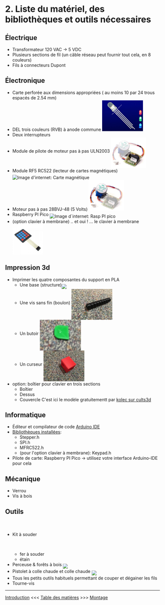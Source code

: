 # 2. Liste du matériel, des bibliothèques et outils nécessaires

## Électrique
* Transformateur 120 VAC -> 5 VDC
* Plusieurs sections de fil (un câble réseau peut fournir tout cela, en 8 couleurs)
* Fils à connecteurs Dupont

## Électronique
* Carte perforée aux dimensions appropriées ( au moins 10 par 24 trous espacés de 2.54 mm)
* DEL trois couleurs (RVB) à anode commune <img src="../images/composants/tri-color-led.jpg" height="100" />
* Deux interrupteurs
* Module de pilote de moteur pas à pas ULN2003 <img src="../images/composants/controleur_evidence.jpg" height="100" align="middle" />
* Module RF5 RC522  (lecteur de cartes magnétiques) <img src="https://external-content.duckduckgo.com/iu/?u=https%3A%2F%2Ftse1.mm.bing.net%2Fth%3Fid%3DOIP.Z8VwK4ozSmAyzHd_4jV9HgHaHa%26pid%3DApi&f=1&ipt=95ebf6e0bbe265e8812947de3e8391b4048b1301b2ddf30e26ec032f864f3014&ipo=images" height="100" alt="Image d'internet: Carte magnétique" align="middle" />
* Moteur pas à pas 28BVJ-48 (5 Volts)  <img src="../images/composants/moteur_evidence.jpg" height="100" />
* Raspberry PI Pico <img src="https://www.electronics-lab.com/wp-content/uploads/2021/01/Hands_On_with_the_RP2040_and_Pico_the_First_In_House_Silicon_and_Microcontroller_From_Raspberry_Pi_Hackster_io.jpg " height="100" align="middle" alt="Image d`internet: Rasp PI pico" /> 
* (option clavier à membrane) .. et oui ! ... le clavier à membrane <img src="../images/composants/clavierMembrane_4x4.jpg" width="100" align="middle" alt="Image d'internet: Clavier à membrane" />

## Impression 3d
* Imprimer les quatre composantes du support en PLA
    * Une base (structure)<img src="../images/impression3d/base.jpg" height="100" align="middle" />
    * Une vis sans fin (boulon) <img src="../images/impression3d/boulon.jpg" height="100" align="middle" />
    * Un butoir <img src="../images/impression3d/butoir.jpg" height="100" align="middle" />
    * Un curseur <img src="../images/impression3d/curseur.jpg" height="100" align="middle" />
* option: boîtier pour clavier en trois sections
    * Boîtier
    * Dessus
    * Couvercle
C'est ici le modèle gratuitementt par [kolec sur cults3d](https://cults3d.com/fr/mod%C3%A8le-3d/gadget/arduino-keypad-4x4-panel)

## Informatique
* Éditeur et compilateur de code [Arduino IDE](https://www.arduino.cc/en/software)
* [Bibliothèques installées](../tree/main/src/bibliotheques): 
    * Stepper.h
    * SPI.h
    * MFRC522.h
    * (pour l'option clavier à membrane): Keypad.h
* Pilote de carte: Raspberry PI Pico -> utilisez votre interface Arduino-IDE pour cela

## Mécanique
* Verrou
* Vis à bois

## Outils
* Kit à souder  <img ggggsrc="https://www.cdiscount.com/pdt2/6/0/7/1/700x700/mon4895179938607/rw/fer-a-souder-electronique-temperature-reglable-60w.jpg" height="100" align="middle" />
    * fer à souder 
    * étain
* Perceuse & forêts à bois <img src="https://www.cdiscount.com/pdt2/3/2/0/1/700x700/auc2008563793320/rw/xuy-15pcs-jeu-de-forets-a-bois-plat-a-pique-hexago.jpg" height="100" align="middle" />
* Pistolet à colle chaude et colle chaude <img src="https://www.malinelle.com/ressources/cache/imgcorner/3/9/39110_1_1024x1024.jpg" height="100" align="middle" />
* Tous les petits outils habituels permettant de couper et dégainer les fils
* Tourne-vis

---

[Introduction](01_Introduction_Presentation.md)  <<<  [Table des matières](README.md)   >>>    [Montage](03_Montage.md)

